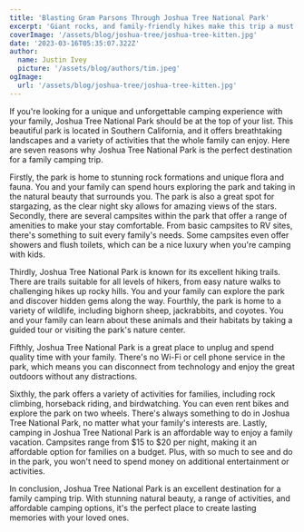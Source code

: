 ```yaml
---
title: 'Blasting Gram Parsons Through Joshua Tree National Park'
excerpt: 'Giant rocks, and family-friendly hikes make this trip a must for you and your family.'
coverImage: '/assets/blog/joshua-tree/joshua-tree-kitten.jpg'
date: '2023-03-16T05:35:07.322Z'
author:
  name: Justin Ivey
  picture: '/assets/blog/authors/tim.jpeg'
ogImage:
  url: '/assets/blog/joshua-tree/joshua-tree-kitten.jpg'
---
```


If you're looking for a unique and unforgettable camping experience with your family, Joshua Tree National Park should be at the top of your list. This beautiful park is located in Southern California, and it offers breathtaking landscapes and a variety of activities that the whole family can enjoy. Here are seven reasons why Joshua Tree National Park is the perfect destination for a family camping trip.

Firstly, the park is home to stunning rock formations and unique flora and fauna. You and your family can spend hours exploring the park and taking in the natural beauty that surrounds you. The park is also a great spot for stargazing, as the clear night sky allows for amazing views of the stars.
Secondly, there are several campsites within the park that offer a range of amenities to make your stay comfortable. From basic campsites to RV sites, there's something to suit every family's needs. Some campsites even offer showers and flush toilets, which can be a nice luxury when you're camping with kids.

Thirdly, Joshua Tree National Park is known for its excellent hiking trails. There are trails suitable for all levels of hikers, from easy nature walks to challenging hikes up rocky hills. You and your family can explore the park and discover hidden gems along the way.
Fourthly, the park is home to a variety of wildlife, including bighorn sheep, jackrabbits, and coyotes. You and your family can learn about these animals and their habitats by taking a guided tour or visiting the park's nature center.

Fifthly, Joshua Tree National Park is a great place to unplug and spend quality time with your family. There's no Wi-Fi or cell phone service in the park, which means you can disconnect from technology and enjoy the great outdoors without any distractions.

Sixthly, the park offers a variety of activities for families, including rock climbing, horseback riding, and birdwatching. You can even rent bikes and explore the park on two wheels. There's always something to do in Joshua Tree National Park, no matter what your family's interests are.
Lastly, camping in Joshua Tree National Park is an affordable way to enjoy a family vacation. Campsites range from $15 to $20 per night, making it an affordable option for families on a budget. Plus, with so much to see and do in the park, you won't need to spend money on additional entertainment or activities.

In conclusion, Joshua Tree National Park is an excellent destination for a family camping trip. With stunning natural beauty, a range of activities, and affordable camping options, it's the perfect place to create lasting memories with your loved ones.
